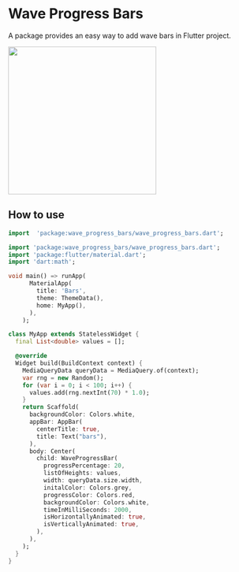 # Wave Progress Bars

A package provides an easy way to add wave bars in Flutter project.

<p>
    <img src="https://github.com/rajajain08/wave_progress_bars/blob/master/screenshots/wavebar.gif?raw=true" width=300px/>
</p>

## How to use

```dart
import  'package:wave_progress_bars/wave_progress_bars.dart';

```

```dart
import 'package:wave_progress_bars/wave_progress_bars.dart';
import 'package:flutter/material.dart';
import 'dart:math';

void main() => runApp(
      MaterialApp(
        title: 'Bars',
        theme: ThemeData(),
        home: MyApp(),
      ),
    );

class MyApp extends StatelessWidget {
  final List<double> values = [];

  @override
  Widget build(BuildContext context) {
    MediaQueryData queryData = MediaQuery.of(context);
    var rng = new Random();
    for (var i = 0; i < 100; i++) {
      values.add(rng.nextInt(70) * 1.0);
    }
    return Scaffold(
      backgroundColor: Colors.white,
      appBar: AppBar(
        centerTitle: true,
        title: Text("bars"),
      ),
      body: Center(
        child: WaveProgressBar(
          progressPercentage: 20,
          listOfHeights: values,
          width: queryData.size.width,
          initalColor: Colors.grey,
          progressColor: Colors.red,
          backgroundColor: Colors.white,
          timeInMilliSeconds: 2000,
          isHorizontallyAnimated: true,
          isVerticallyAnimated: true,
        ),
      ),
    );
  }
}

```
